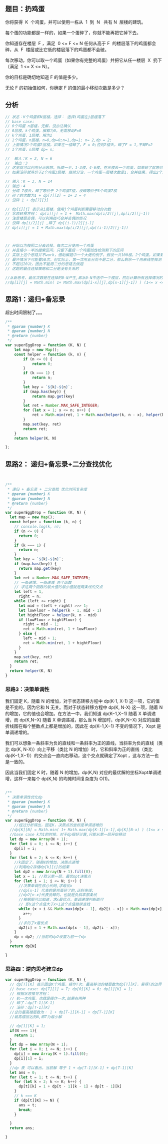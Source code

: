 ## 题目：扔鸡蛋

你将获得  K  个鸡蛋，并可以使用一栋从  1  到  N   共有 N  层楼的建筑。

每个蛋的功能都是一样的，如果一个蛋碎了，你就不能再把它掉下去。

你知道存在楼层  F ，满足  0 <= F <= N 任何从高于 F  的楼层落下的鸡蛋都会碎，从  F  楼层或比它低的楼层落下的鸡蛋都不会破。

每次移动，你可以取一个鸡蛋（如果你有完整的鸡蛋）并把它从任一楼层  X  扔下（满足  1 <= X <= N）。

你的目标是确切地知道 F 的值是多少。

无论 F 的初始值如何，你确定 F 的值的最小移动次数是多少？

## 分析

```java
// 状态：K个鸡蛋和N层楼，选择： 选择i鸡蛋在j层楼落下
// base case:
// 0个鸡蛋 n层楼，无解，没办法确认
// 0层楼，k个鸡蛋，解都为0，无需移动F=0
// k个鸡蛋，1层楼，解为1
// 1个鸡蛋，n层楼，n=0,dp=0;n=1,dp=1; n= 2,dp = 2;
// 上面情况1个鸡蛋2层楼，如果在一楼碎了，F = 0;否则2楼丢，碎了F = 1,不碎F=2
// 1个鸡蛋，n层楼 dp= n;

//  输入：K = 2, N = 6
//  输出：3
// 这里就可以利用分治思想，拆成一半，1-3楼，4-6楼，在三楼丢一个鸡蛋，如果碎了就等价于 1个鸡蛋2层楼，次数为（1 + 2）；
// 如果没碎就等价于2个鸡蛋3层楼，继续分治，一个鸡蛋一层楼次数是1，合并结果，得出2个鸡蛋3层楼，次数是2，在加上三楼这次，也是（2 + 1） = 3次

// 输入：K = 3, N = 14
// 输出：4
// 分成 7楼丢，碎了等价于 2个鸡蛋7楼，没碎等价于3个鸡蛋7楼
// 碎了的次数为1 + dp[7][2] = 1+ 3 = 4
// 没碎 1 + dp[7][3]

// dp[i][j] 表示从i层楼，使用j个鸡蛋判断需要移动的次数
// 状态转移方程： dp[i][j] = 1 +  Math.max(dp[i/2][j],dp[i/2][j-1])
// 注意楼层奇偶，可以利用技巧合并奇偶的情况
// 没碎 dp[i/2][j] ,碎了 dp[(i-1)/2][j-1]
// dp[i][j] = 1 + Math.max(dp[i/2][j],dp[(i-1)/2][j-1])



// 开始以为按照二分去选择，每次二分使用一个鸡蛋
// 并且缩小一半的搜索区间，只留下最后一个鸡蛋线性检测剩下的区间
// 实际上这个思路并不work，借助解题中一个大佬的例子，假设一共100楼，2个鸡蛋，如果剩余一个用来线性探测
// 最坏情况下可能要50次，但实际上，第一次用五分而不是二分，那么剩余一个用来线性探测
// 不超过20次，因此不能用二分的思路去做题
// 这题的最佳选择策略和二分是没有关系的

//从新思考，最优次数是在选择的0-N产生,即从0-N中选中一个楼层，然后计算所有选择情况的最小值，即为最小移动次数
//dp[i][j] = Math.min( 1+ Math.max(dp[i-x][j],dp[x-1][j-1]) ) (1<= x <= N)
```

## 思路1：递归+备忘录
超出时间限制了。。。

```javascript
/**
 * @param {number} K
 * @param {number} N
 * @return {number}
 */
var superEggDrop = function (K, N) {
    let map = new Map();
    const helper = function (k, n) {
        if (n <= 0) {
            return 0;
        }
        if (k === 1) {
            return n;
        }
        let key = `${k}-${n}`;
        if (map.has(key)) {
            return map.get(key)
        }
        let ret = Number.MAX_SAFE_INTEGER;
        for (let x = 1; x <= n; x++) {
            ret = Math.min(ret, 1 + Math.max(helper(k, n - x), helper(k - 1, x - 1)))
        }
        map.set(key, ret)
        return ret;
    }
    return helper(K, N)

};
```

## 思路2： 递归+备忘录+二分查找优化
```javascript


/** 
 * 递归 + 备忘录 + 二分查找 优化时间复杂度
 * @param {number} K
 * @param {number} N
 * @return {number}
 */
var superEggDrop = function (K, N) {
  let map = new Map();
  const helper = function (k, n) {
    // console.log(k, n);
    if (n <= 0) {
      return 0;
    }
    if (k === 1) {
      return n;
    }
    let key = `${k}-${n}`;
    if (map.has(key)) {
      return map.get(key)
    }
    let ret = Number.MAX_SAFE_INTEGER;
    // 一条递增，一条递减 两个函数
    // 求这两个函数的最大值的最小值就是两条线的交点
    let left = 1,
      right = n;
    while (left <= right) {
      let mid = (left + right) >>> 1;
      let lowFloor = helper(k - 1, mid - 1)
      let hightFloor = helper(k, n - mid)
      if (lowFloor > hightFloor) {
        right = mid - 1;
        ret = Math.min(ret, 1 + lowFloor)
      } else {
        left = mid + 1;
        ret = Math.min(ret, 1 + hightFloor)
      }
    }
    map.set(key, ret)
    return ret;
  }
  return helper(K, N)
}
```

### 思路3：决策单调性

我们固定 K，随着 N 的增加，对于状态转移方程中 dp(K-1, X-1) 这一项，它的值是不变的，因为它和 N 无关。而对于状态转移方程中 dp(K, N-X)  这一项，随着 N 的增加，它的值也会增加。在方法一中，我们知道  dp(K−1,X−1) 随着 X 单调递增，而 dp(K,N−X) 随着 X 单调递减，那么当 N 增加时，dp(K,N−X) 对应的函数折线图在每个整数点上都是增加的，因此在 dp(K−1,X−1) 不变的情况下，Xopt 是单调递增的。

我们可以想象一条斜率为负的直线和一条斜率为正的直线，当斜率为负的直线（类比 dp(K, N-X)）向上平移（类比 N 的增加）时，它和斜率为正的直线（类比dp(K−1,X−1)）的交点会一直向右移动，这个交点就确定了Xopt ，这与方法一也是一致的。

因此当我们固定 K 时，随着 N 的增加，dp(K,N) 对应的最优解的坐标Xopt单调递增，这样一来每个 dp(K,N) 的均摊时间复杂度为 O(1)。

```javascript

/** 
 * 决策单调性优化dp
 * @param {number} K
 * @param {number} N
 * @return {number}
 */
var superEggDrop = function (K, N) {
    //经过分析得出，固定K，决策点的坐标是单调递增的 
  //dp[K][N] = Math.min( 1+ Math.max(dp[K-1][x-1],dp[K][N-x) ) (1<= x <= N)
  //base case k为1的时候，对于dp很好计算,只能从第一层开始移动
  let dp = new Array(N + 1);
  for (let i = 0; i <= N; i++) {
    dp[i] = i;
  }
  for (let k = 2; k <= K; k++) {
    //k固定了，随着N的增加，决策点递增
    //利用dp2存储dp[k][i]的结果
    let dp2 = new Array(N + 1).fill(0);
    let x = 1; //默认第一层，最优opt决策点
    for (let i = 1; i <= N; i++) {
      //决策单调性核心代码,求最优x
      //dp[x-1] 代表的是鸡蛋碎了的,正斜率线;
      //dp2[n-x]代表没碎的，也就是负斜率那条线      
      //根据图可以知道，求x最优点，单调递增判断即可
      // 即x这个点值大于x+1这个点值继续查找
      while (x < i && Math.max(dp[x - 1], dp2[i - x]) > Math.max(dp[x], dp2[i - x - 1])) {
        x++;
      }
      //求的了x最优点
      dp2[i] = 1 + Math.max(dp[x - 1], dp2[i - x]);
    }
    dp = dp2; //当前的dp2设置为前一个dp
  }
  return dp[N]

}

```
### 思路四：逆向思考建立dp
```javascript
var superEggDrop = function (K, N) {
  // dp[T][K] 表示固定K个鸡蛋，操作T次，最高移动的楼层数为dp[T][K]，易得T的边界：[0,N]
  // base case: dp[T][1] = T; dp[0][K] = 0; dp[1][K] = 1;
  // 根据状态推导方程：
  // 扔一次鸡蛋，也就是操作一次,结果有两种
  // 碎了：dp[T-1][K-1]
  // 没碎：dp[T-1][K]
  //总的最高楼层数为： 1 + dp[T-1][K-1] + dp[T-1][K]
  //最高楼层达到N,即T为最小解

  // dp[1][K] = 1;
  if(N === 1){
    return 1;
  }
  let dp = new Array(N + 1);
  for (let i = 0; i <= N; i++) {
    dp[i] = new Array(K + 1).fill(0);
    dp[i][1] = i;
  }
  //dp 表 可以看出，当前解 等于 1 + dp[T-1][K-1] + dp[T-1][K]
  let ans = 0;
  for (let t = 1; t <= N; t++) {
    for (let k = 2; k <= K; k++) {
      dp[t][k] = 1 + dp[t - 1][k - 1] + dp[t - 1][k]
    }
    // k === K
    if (dp[t][K] >= N) {
      ans = t;
      break;
    }

  }
  return ans;

}
```
